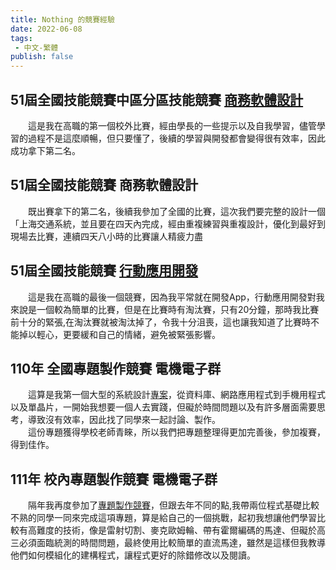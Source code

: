 ```yaml
---
title: Nothing 的競賽經驗
date: 2022-06-08
tags: 
 - 中文-繁體
publish: false
---
```

## 51屆全國技能競賽中區分區技能競賽 [商務軟體設計](https://github.com/TcivsCSE/51A-Data)
&emsp;&emsp;這是我在高職的第一個校外比賽，經由學長的一些提示以及自我學習，儘管學習的過程不是這麼順暢，但只要懂了，後續的學習與開發都會變得很有效率，因此成功拿下第二名。

## 51屆全國技能競賽 商務軟體設計
&emsp;&emsp;既出賽拿下的第二名，後續我參加了全國的比賽，這次我們要完整的設計一個「上海交通系統，並且要在四天內完成，經由重複練習與重複設計，優化到最好到現場去比賽，連續四天八小時的比賽讓人精疲力盡

## 51屆全國技能競賽 [行動應用開發](https://github.com/I-am-nothing/VA_CARE)
&emsp;&emsp;這是我在高職的最後一個競賽，因為我平常就在開發App，行動應用開發對我來說是一個較為簡單的比賽，但是在比賽時有淘汰賽，只有20分鐘，那時我比賽前十分的緊張,在淘汰賽就被淘汰掉了，令我十分沮喪，這也讓我知道了比賽時不能掉以輕心，更要緩和自己的情緒，避免被緊張影響。

## 110年 全國專題製作競賽 電機電子群
&emsp;&emsp;這算是我第一個大型的系統設計[專案](https://github.com/I-am-nothing/Security_Smart_Home)，從資料庫、網路應用程式到手機用程式以及單晶片，一開始我想要一個人去實踐，但礙於時間問題以及有許多層面需要思考，導致沒有效率，因此找了同學來一起討論、製作。<br/>
&emsp;&emsp;這份專題獲得學校老師青睞，所以我們把專題整理得更加完善後，參加複賽，得到佳作。

## 111年 校內專題製作競賽 電機電子群
&emsp;&emsp;隔年我再度參加了[專題製作競賽](https://github.com/I-am-nothing/Twitch_Car)，但跟去年不同的點,我帶兩位程式基礎比較不熟的同學一同來完成這項專題，算是給自己的一個挑戰，起初我想讓他們學習比較有高難度的技術，像是雷射切割、麥克歐姆輪、帶有霍爾編碼的馬達、但礙於高三必須面臨統測的時間問題，最終使用比較簡單的直流馬達，雖然是這樣但我教導他們如何模組化的建構程式，讓程式更好的除錯修改以及閱讀。